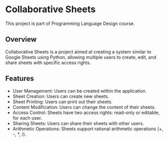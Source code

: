 #  Collaborative Sheets

This project is part of Programming Language Design course.

## Overview

Collaborative Sheets is a project aimed at creating a system similar to Google Sheets using Python, allowing multiple users to create, edit, and share sheets with specific access rights.

## Features

- User Management: Users can be created within the application.
- Sheet Creation: Users can create new sheets.
- Sheet Printing: Users can print out their sheets.
- Content Modification: Users can change the content of their sheets.
- Access Control: Sheets have two access rights: read-only or editable, for each user.
- Sharing Sheets: Users can share their sheets with other users.
- Arithmetic Operations: Sheets support rational arithmetic operations (+, -, *, /).

